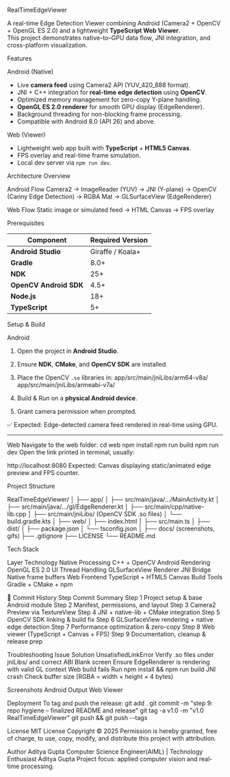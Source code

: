 RealTimeEdgeViewer

A real-time Edge Detection Viewer combining Android (Camera2 + OpenCV + OpenGL ES 2.0) and a lightweight **TypeScript Web Viewer**.  
This project demonstrates native–to–GPU data flow, JNI integration, and cross-platform visualization.

 Features

Android (Native)
- Live **camera feed** using Camera2 API (YUV_420_888 format).
- JNI + C++ integration for **real-time edge detection** using **OpenCV**.
- Optimized memory management for zero-copy Y-plane handling.
- **OpenGL ES 2.0 renderer** for smooth GPU display (EdgeRenderer).
- Background threading for non-blocking frame processing.
- Compatible with Android 8.0 (API 26) and above.

 Web (Viewer)
- Lightweight web app built with **TypeScript** + **HTML5 Canvas**.
- FPS overlay and real-time frame simulation.
- Local dev server via `npm run dev`.

Architecture Overview

Android Flow
Camera2 → ImageReader (YUV) → JNI (Y-plane)
→ OpenCV (Canny Edge Detection)
→ RGBA Mat → GLSurfaceView (EdgeRenderer)

Web Flow
Static image or simulated feed → HTML Canvas → FPS overlay

 Prerequisites

| Component | Required Version |
|------------|------------------|
| **Android Studio** | Giraffe / Koala+ |
| **Gradle** | 8.0+ |
| **NDK** | 25+ |
| **OpenCV Android SDK** | 4.5+ |
| **Node.js** | 18+ |
| **TypeScript** | 5+ |

 Setup & Build

Android
1. Open the project in **Android Studio**.  
2. Ensure **NDK**, **CMake**, and **OpenCV SDK** are installed.  
3. Place the OpenCV `.so` libraries in:
app/src/main/jniLibs/arm64-v8a/
app/src/main/jniLibs/armeabi-v7a/

4. Build & Run on a **physical Android device**.  
5. Grant camera permission when prompted.

✅ Expected: Edge-detected camera feed rendered in real-time using GPU.

---

 Web
 Navigate to the web folder:
cd web
npm install
npm run build
npm run dev
Open the link printed in terminal, usually:

http://localhost:8080
Expected: Canvas displaying static/animated edge preview and FPS counter.

Project Structure

RealTimeEdgeViewer/
│
├── app/
│   ├── src/main/java/.../MainActivity.kt
│   ├── src/main/java/.../gl/EdgeRenderer.kt
│   ├── src/main/cpp/native-lib.cpp
│   ├── src/main/jniLibs/ (OpenCV SDK .so files)
│   └── build.gradle.kts
│
├── web/
│   ├── index.html
│   ├── src/main.ts
│   ├── dist/
│   ├── package.json
│   └── tsconfig.json
│
├── docs/ (screenshots, gifs)
├── .gitignore
├── LICENSE
└── README.md

Tech Stack

Layer	Technology
Native Processing	C++ + OpenCV
Android Rendering	OpenGL ES 2.0
UI Thread Handling	GLSurfaceView Renderer
JNI Bridge	Native frame buffers
Web Frontend	TypeScript + HTML5 Canvas
Build Tools	Gradle + CMake + npm

🧪 Commit History 
Step	Commit Summary
Step 1	Project setup & base Android module
Step 2	Manifest, permissions, and layout
Step 3	Camera2 Preview via TextureView
Step 4	JNI + native-lib + CMake integration
Step 5	OpenCV SDK linking & build fix
Step 6	GLSurfaceView rendering + native edge detection
Step 7	Performance optimization & zero-copy
Step 8	Web viewer (TypeScript + Canvas + FPS)
Step 9	Documentation, cleanup & release prep

Troubleshooting
Issue	Solution
UnsatisfiedLinkError	Verify .so files under jniLibs/ and correct ABI
Blank screen	Ensure EdgeRenderer is rendering with valid GL context
Web build fails	Run npm install && npm run build
JNI crash	Check buffer size (RGBA = width × height × 4 bytes)

Screenshots
Android Output	Web Viewer

Deployment
To tag and push the release:
git add .
git commit -m "step 9: repo hygiene – finalized README and release"
git tag -a v1.0 -m "v1.0 RealTimeEdgeViewer"
git push && git push --tags

License
MIT License
Copyright © 2025
Permission is hereby granted, free of charge, to use, copy, modify, and distribute this project with attribution.

Author
Aditya Gupta
Computer Science Engineer(AIML) | Technology Enthusiast
Aditya Gupta
Project focus: applied computer vision and real-time processing.
